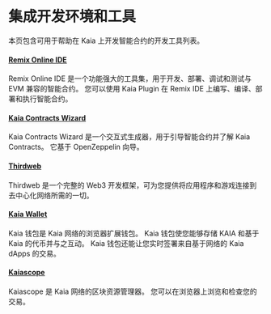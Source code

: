 # 集成开发环境和工具

本页包含可用于帮助在 Kaia 上开发智能合约的开发工具列表。

#### [Remix Online IDE](https://remix.ethereum.org/)<a href="#remix-ide" id="remix-ide"></a>

Remix Online IDE 是一个功能强大的工具集，用于开发、部署、调试和测试与 EVM 兼容的智能合约。 您可以使用 Kaia Plugin 在 Remix IDE 上编写、编译、部署和执行智能合约。

#### [Kaia Contracts Wizard](https://wizard.kaia.io)<a href="#kaia-contract-wizard" id="kaia-contract-wizard"></a>

Kaia Contracts Wizard 是一个交互式生成器，用于引导智能合约并了解 Kaia Contracts。 它基于 OpenZeppelin 向导。

#### [Thirdweb](../deploy/thirdweb.md) <a href="#thirdweb" id="thirdweb"></a>

Thirdweb 是一个完整的 Web3 开发框架，可为您提供将应用程序和游戏连接到去中心化网络所需的一切。

#### [Kaia Wallet](../../tools/wallets/kaia-wallet.md) <a href="#kaia-wallet" id="kaia-wallet"></a>

Kaia 钱包是 Kaia 网络的浏览器扩展钱包。 Kaia 钱包使您能够存储 KAIA 和基于 Kaia 的代币并与之互动。 Kaia 钱包还能让您实时签署来自基于网络的 Kaia dApps 的交易。

#### [Kaiascope](../../tools/block-explorers/kaiascope.md)<a href="#kaiascope" id="kaiascope"></a>

Kaiascope 是 Kaia 网络的区块资源管理器。 您可以在浏览器上浏览和检查您的交易。